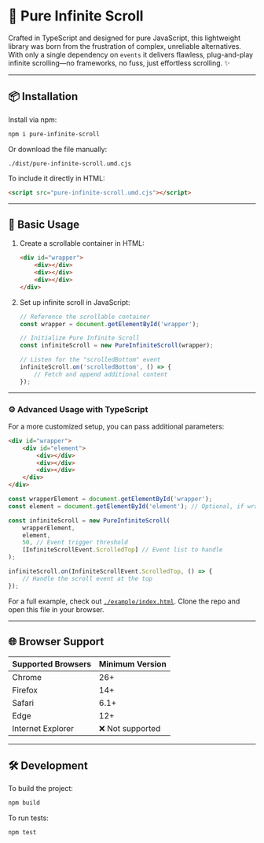 # 🚀 Pure Infinite Scroll

Crafted in TypeScript and designed for pure JavaScript, this lightweight library was born from the frustration of complex, unreliable alternatives.  
With only a single dependency on `events` it delivers flawless, plug-and-play infinite scrolling—no frameworks, no fuss, just effortless scrolling. ✨

---

## 📦 Installation

Install via npm:

```bash
npm i pure-infinite-scroll
```

Or download the file manually:

```plaintext
./dist/pure-infinite-scroll.umd.cjs
```

To include it directly in HTML:

```html
<script src="pure-infinite-scroll.umd.cjs"></script>
```

---

## 🚀 Basic Usage

1. Create a scrollable container in HTML:

    ```html
    <div id="wrapper">
        <div></div>
        <div></div>
        <div></div>
    </div>
    ```

2. Set up infinite scroll in JavaScript:

    ```javascript
    // Reference the scrollable container
    const wrapper = document.getElementById('wrapper');

    // Initialize Pure Infinite Scroll
    const infiniteScroll = new PureInfiniteScroll(wrapper);

    // Listen for the "scrolledBottom" event
    infiniteScroll.on('scrolledBottom', () => {
        // Fetch and append additional content
    });
    ```

---

### ⚙️ Advanced Usage with TypeScript

For a more customized setup, you can pass additional parameters:

```html
<div id="wrapper">
    <div id="element">
        <div></div>
        <div></div>
        <div></div>
    </div>
</div>
```

```typescript
const wrapperElement = document.getElementById('wrapper');
const element = document.getElementById('element'); // Optional, if wrapper contains content directly

const infiniteScroll = new PureInfiniteScroll(
    wrapperElement,
    element,
    50, // Event trigger threshold
    [InfiniteScrollEvent.ScrolledTop] // Event list to handle
);

infiniteScroll.on(InfiniteScrollEvent.ScrolledTop, () => {
    // Handle the scroll event at the top
});
```

For a full example, check out [`./example/index.html`](./example/index.html). Clone the repo and open this file in your browser.

---

## 🌐 Browser Support

| Supported Browsers      | Minimum Version |
|-------------------------|-----------------|
| Chrome                  | 26+            |
| Firefox                 | 14+            |
| Safari                  | 6.1+           |
| Edge                    | 12+            |
| Internet Explorer       | ❌ Not supported |

---

## 🛠 Development

To build the project:

```bash
npm build
```

To run tests:

```bash
npm test
```
